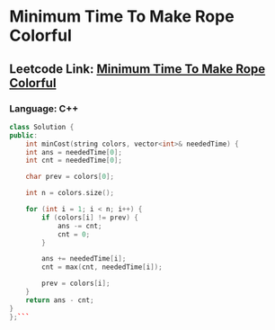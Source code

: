 # Minimum Time To Make Rope Colorful

## Leetcode Link: [Minimum Time To Make Rope Colorful](https://leetcode.com/problems/minimum-time-to-make-rope-colorful/)
### Language: C++

```cpp
class Solution {
public:
    int minCost(string colors, vector<int>& neededTime) {
    int ans = neededTime[0];
    int cnt = neededTime[0];

    char prev = colors[0];

    int n = colors.size();

    for (int i = 1; i < n; i++) {
        if (colors[i] != prev) {
            ans -= cnt;
            cnt = 0;
        }

        ans += neededTime[i];
        cnt = max(cnt, neededTime[i]);

        prev = colors[i];
    }
    return ans - cnt;
}
};```



